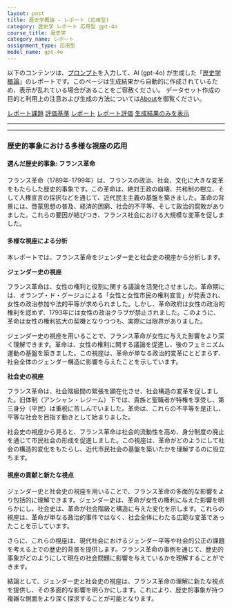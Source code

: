 ```yaml
---
layout: post
title: 歴史学概論 - レポート (応用型)
category: 歴史学 レポート 応用型 gpt-4o
course_title: 歴史学
category_name: レポート
assignment_type: 応用型
model_name: gpt-4o
---
```


以下のコンテンツは、[プロンプト](https://github.com/takedatoshiyuki/synthetic_assignments/tree/main/generated/歴史学/gpt-4o/prompt_レポート-応用型.md)を入力して、AI (gpt-4o) が生成した「[歴史学概論](/contents/歴史学/)」のレポートです。このページは生成結果から自動的に作成されているため、表示が乱れている場合があることをご容赦ください。
データセット作成の目的と利用上の注意および生成の方法については[About](/About)を御覧ください。

[レポート課題](../レポート課題-応用型)
[評価基準](../評価基準-応用型)
[レポート](../レポート-応用型)
[レポート評価](../レポート評価-応用型)
[生成結果のみを表示](https://github.com/takedatoshiyuki/synthetic_assignments/tree/main/generated/歴史学/gpt-4o/レポート-応用型.md)
  

***
***
  
### 歴史的事象における多様な視座の応用

#### 選んだ歴史的事象: フランス革命

フランス革命（1789年-1799年）は、フランスの政治、社会、文化に大きな変革をもたらした歴史的事象です。この革命は、絶対王政の崩壊、共和制の樹立、そして人権宣言の採択などを通じて、近代民主主義の基盤を築きました。革命の背景には、啓蒙思想の普及、経済的困窮、社会的不平等、そして政治的腐敗がありました。これらの要因が結びつき、フランス社会における大規模な変革を促しました。

#### 多様な視座による分析

本レポートでは、フランス革命をジェンダー史と社会史の視座から分析します。

**ジェンダー史の視座**

フランス革命は、女性の権利と役割に関する議論を活発化させました。革命期には、オランプ・ド・グージュによる「女性と女性市民の権利宣言」が発表され、女性の政治参加や法的平等が求められました。しかし、革命政府は女性の政治的権利を認めず、1793年には女性の政治クラブが禁止されました。このように、革命は女性の権利拡大の契機となりつつも、実際には限界がありました。

ジェンダー史の視座を用いることで、フランス革命が女性に与えた影響をより深く理解できます。革命は、女性の権利に関する議論を促進し、後のフェミニズム運動の基盤を築きました。この視座は、革命が単なる政治的変革にとどまらず、社会全体のジェンダー構造に影響を与えたことを示しています。

**社会史の視座**

フランス革命は、社会階級間の緊張を顕在化させ、社会構造の変革を促しました。旧体制（アンシャン・レジーム）下では、貴族と聖職者が特権を享受し、第三身分（平民）は重税に苦しんでいました。革命は、これらの不平等を是正し、平等な社会を目指す動きとして始まりました。

社会史の視座から見ると、フランス革命は社会的流動性を高め、身分制度の廃止を通じて市民社会の形成を促進しました。この視座は、革命がどのようにして社会の構造的変化をもたらし、近代市民社会の基盤を築いたかを理解するのに役立ちます。

#### 視座の貢献と新たな視点

ジェンダー史と社会史の視座を用いることで、フランス革命の多面的な影響をより包括的に理解できます。ジェンダー史は、革命が女性の権利に与えた影響を明らかにし、社会史は、革命が社会階級と構造に与えた変化を示します。これらの視座は、革命が単なる政治的事件ではなく、社会全体にわたる広範な変革であったことを示しています。

さらに、これらの視座は、現代社会におけるジェンダー平等や社会的公正の課題を考える上での歴史的背景を提供します。フランス革命の事例を通じて、歴史的事象がどのようにして現在の社会問題に影響を与えているかを理解することができます。

結論として、ジェンダー史と社会史の視座は、フランス革命の理解に新たな視点を提供し、その多面的な影響を明らかにします。これにより、歴史的事象が持つ複雑な側面をより深く探求することが可能となります。
